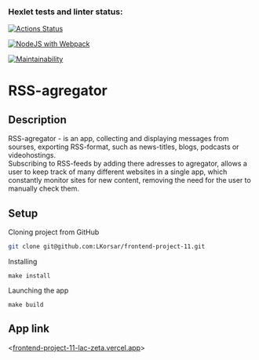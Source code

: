 ### Hexlet tests and linter status:
[![Actions Status](https://github.com/LKorsar/frontend-project-11/actions/workflows/hexlet-check.yml/badge.svg)](https://github.com/LKorsar/frontend-project-11/actions)

[![NodeJS with Webpack](https://github.com/LKorsar/frontend-project-11/actions/workflows/webpack.yml/badge.svg)](https://github.com/LKorsar/frontend-project-11/actions/workflows/webpack.yml)

[![Maintainability](https://api.codeclimate.com/v1/badges/3b8e4be3a71a937c4883/maintainability)](https://codeclimate.com/github/LKorsar/frontend-project-11/maintainability)

# RSS-agregator

## Description

RSS-agregator - is an app, collecting and displaying messages from sourses, exporting RSS-format, such as news-titles, blogs, podcasts or videohostings.  
Subscribing to RSS-feeds by adding there adresses to agregator, allows a user to keep track of many different websites in a single app, which constantly monitor sites for new content, removing the need for the user to manually check them.

## Setup
Cloning project from GitHub

```bash
git clone git@github.com:LKorsar/frontend-project-11.git
```
Installing
```
make install
```
Launching the app
```
make build
```

## App link

<[frontend-project-11-lac-zeta.vercel.app](https://frontend-project-11-lac-zeta.vercel.app/)>
